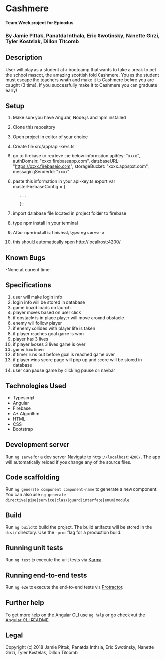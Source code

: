 # Cashmere
#### Team Week project for Epicodus

### By Jamie Pittak, Panatda Inthala, Eric Swotinsky, Nanette Girzi, Tyler Kostelak, Dillon Titcomb

## Description
User will play as a student at a bootcamp that wants to take a break to pet the school mascot, the amazing scottish fold Cashmere. You as the student must escape the teachers wrath and make it to Cashmere before you are caught (3 time). If you successfully make it to Cashmere you can graduate early!

## Setup
1. Make sure you have Angular, Node.js and npm installed
2. Clone this repository
3. Open project in editor of your choice
4. Create file src/app/api-keys.ts
5. go to firebase to retrieve the below information
          apiKey: "xxxx",
          authDomain: "xxxx.firebaseapp.com",
          databaseURL: "https://xxxx.firebaseio.com",
          storageBucket: "xxxx.appspot.com",
          messagingSenderId: "xxxx"
6. paste this information in your api-key.ts
          export var masterFirebaseConfig = {

          ...

          };
7. import database file located in project folder to firebase
8. type npm install in your terminal
9. After npm install is finished, type ng serve -o
10. this should automatically open http://localhost:4200/

## Known Bugs
-None at current time-

## Specifications
1. user will make login info
2. login info will be stored in database
3. game board loads on launch
4. player moves based on user click
5. if obstacle is in place player will move around obstacle
6. enemy will follow player
7. if enemy collides with player life is taken
8. if player reaches goal game is won
9. player has 3 lives
10. if player looses 3 lives game is over
11. game has timer
12. if timer runs out before goal is reached game over
13. if player wins score page will pop up and score will be stored in database
14. user can pause game by clicking pause on navbar

## Technologies Used
* Typescript
* Angular
* Firebase
* A* Algorithm
* HTML
* CSS
* Bootstrap

## Development server

Run `ng serve` for a dev server. Navigate to `http://localhost:4200/`. The app will automatically reload if you change any of the source files.

## Code scaffolding

Run `ng generate component component-name` to generate a new component. You can also use `ng generate directive|pipe|service|class|guard|interface|enum|module`.

## Build

Run `ng build` to build the project. The build artifacts will be stored in the `dist/` directory. Use the `-prod` flag for a production build.

## Running unit tests

Run `ng test` to execute the unit tests via [Karma](https://karma-runner.github.io).

## Running end-to-end tests

Run `ng e2e` to execute the end-to-end tests via [Protractor](http://www.protractortest.org/).

## Further help

To get more help on the Angular CLI use `ng help` or go check out the [Angular CLI README](https://github.com/angular/angular-cli/blob/master/README.md).

## Legal
Copyright (c) 2018 Jamie Pittak, Panatda Inthala, Eric Swotinsky, Nanette Girzi, Tyler Kostelak, Dillon Titcomb
